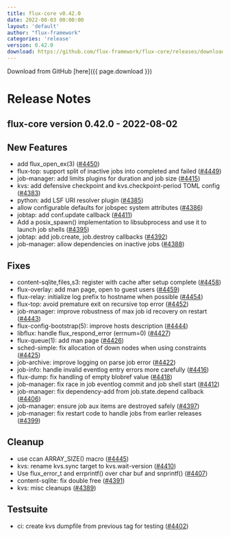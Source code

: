 ```yaml
---
title: flux-core v0.42.0
date: 2022-08-03 00:00:00
layout: 'default'
author: "flux-framework"
categories: 'release'
version: 0.42.0
download: https://github.com/flux-framework/flux-core/releases/download/v0.42.0/flux-core-0.42.0.tar.gz
---
```


Download from GitHub [here]({{ page.download }})

# Release Notes

flux-core version 0.42.0 - 2022-08-02
-------------------------------------

## New Features

 * add flux_open_ex(3) ([#4450](https://github.com/flux-framework/flux-core/issues/4450))
 * flux-top: support split of inactive jobs into completed and failed ([#4449](https://github.com/flux-framework/flux-core/issues/4449))
 * job-manager: add limits plugins for duration and job size ([#4415](https://github.com/flux-framework/flux-core/issues/4415))
 * kvs: add defensive checkpoint and kvs.checkpoint-period TOML config ([#4383](https://github.com/flux-framework/flux-core/issues/4383))
 * python: add LSF URI resolver plugin ([#4385](https://github.com/flux-framework/flux-core/issues/4385))
 * allow configurable defaults for jobspec system attributes ([#4386](https://github.com/flux-framework/flux-core/issues/4386))
 * jobtap: add conf.update callback ([#4411](https://github.com/flux-framework/flux-core/issues/4411))
 * Add a posix_spawn() implementation to libsubprocess and use it to launch
   job shells ([#4395](https://github.com/flux-framework/flux-core/issues/4395))
 * jobtap: add job.create, job.destroy callbacks ([#4392](https://github.com/flux-framework/flux-core/issues/4392))
 * job-manager: allow dependencies on inactive jobs ([#4388](https://github.com/flux-framework/flux-core/issues/4388))

## Fixes

 * content-sqlite,files,s3: register with cache after setup complete ([#4458](https://github.com/flux-framework/flux-core/issues/4458))
 * flux-overlay: add man page, open to guest users ([#4459](https://github.com/flux-framework/flux-core/issues/4459))
 * flux-relay: initialize log prefix to hostname when possible ([#4454](https://github.com/flux-framework/flux-core/issues/4454))
 * flux-top: avoid premature exit on recursive top error ([#4452](https://github.com/flux-framework/flux-core/issues/4452))
 * job-manager: improve robustness of max job id recovery on restart ([#4443](https://github.com/flux-framework/flux-core/issues/4443))
 * flux-config-bootstrap(5): improve hosts description ([#4444](https://github.com/flux-framework/flux-core/issues/4444))
 * libflux: handle flux_respond_error (errnum=0) ([#4427](https://github.com/flux-framework/flux-core/issues/4427))
 * flux-queue(1): add man page ([#4426](https://github.com/flux-framework/flux-core/issues/4426))
 * sched-simple: fix allocation of down nodes when using constraints ([#4425](https://github.com/flux-framework/flux-core/issues/4425))
 * job-archive: improve logging on parse job error ([#4422](https://github.com/flux-framework/flux-core/issues/4422))
 * job-info: handle invalid eventlog entry errors more carefully ([#4416](https://github.com/flux-framework/flux-core/issues/4416))
 * flux-dump: fix handling of empty blobref value ([#4418](https://github.com/flux-framework/flux-core/issues/4418))
 * job-manager: fix race in job eventlog commit and job shell start ([#4412](https://github.com/flux-framework/flux-core/issues/4412))
 * job-manager: fix dependency-add from job.state.depend callback ([#4406](https://github.com/flux-framework/flux-core/issues/4406))
 * job-manager: ensure job aux items are destroyed safely ([#4397](https://github.com/flux-framework/flux-core/issues/4397))
 * job-manager: fix restart code to handle jobs from earlier releases ([#4399](https://github.com/flux-framework/flux-core/issues/4399))

## Cleanup

 * use ccan ARRAY_SIZE() macro ([#4445](https://github.com/flux-framework/flux-core/issues/4445))
 * kvs: rename kvs.sync target to kvs.wait-version ([#4410](https://github.com/flux-framework/flux-core/issues/4410))
 * Use flux_error_t and errprintf() over char buf and snprintf() ([#4407](https://github.com/flux-framework/flux-core/issues/4407))
 * content-sqlite: fix double free ([#4391](https://github.com/flux-framework/flux-core/issues/4391))
 * kvs: misc cleanups ([#4389](https://github.com/flux-framework/flux-core/issues/4389))

## Testsuite

 * ci: create kvs dumpfile from previous tag for testing ([#4402](https://github.com/flux-framework/flux-core/issues/4402))
